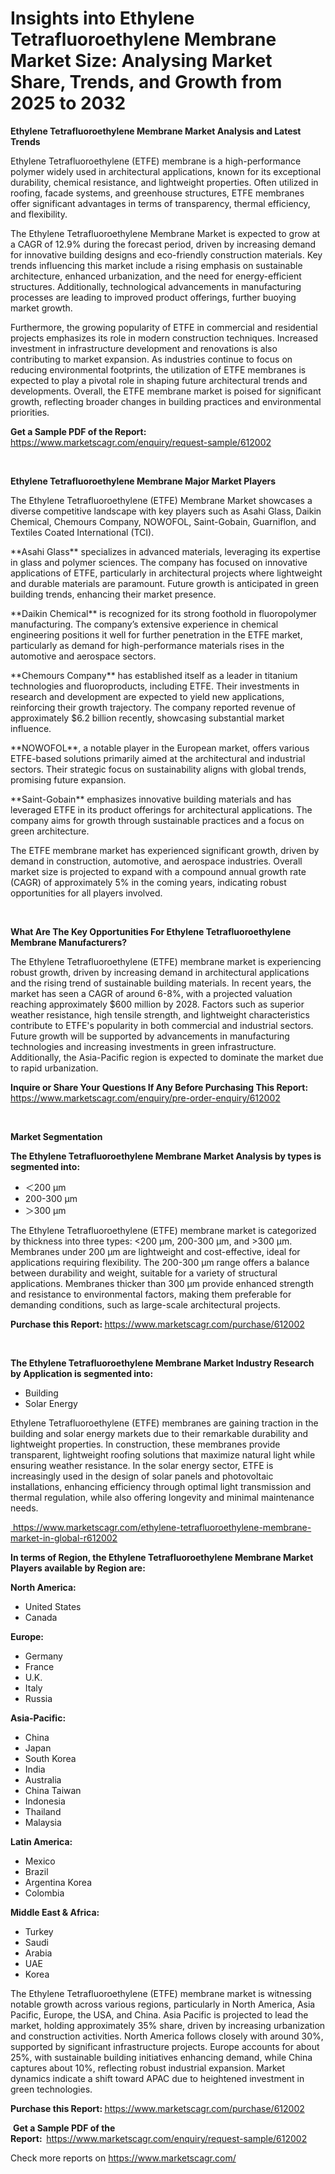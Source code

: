 <p><h1>Insights into Ethylene Tetrafluoroethylene Membrane Market Size: Analysing Market Share, Trends, and Growth from 2025 to 2032</h1></p><p><strong>Ethylene Tetrafluoroethylene Membrane Market Analysis and Latest Trends</strong></p>
<p><p>Ethylene Tetrafluoroethylene (ETFE) membrane is a high-performance polymer widely used in architectural applications, known for its exceptional durability, chemical resistance, and lightweight properties. Often utilized in roofing, facade systems, and greenhouse structures, ETFE membranes offer significant advantages in terms of transparency, thermal efficiency, and flexibility.</p><p>The Ethylene Tetrafluoroethylene Membrane Market is expected to grow at a CAGR of 12.9% during the forecast period, driven by increasing demand for innovative building designs and eco-friendly construction materials. Key trends influencing this market include a rising emphasis on sustainable architecture, enhanced urbanization, and the need for energy-efficient structures. Additionally, technological advancements in manufacturing processes are leading to improved product offerings, further buoying market growth.</p><p>Furthermore, the growing popularity of ETFE in commercial and residential projects emphasizes its role in modern construction techniques. Increased investment in infrastructure development and renovations is also contributing to market expansion. As industries continue to focus on reducing environmental footprints, the utilization of ETFE membranes is expected to play a pivotal role in shaping future architectural trends and developments. Overall, the ETFE membrane market is poised for significant growth, reflecting broader changes in building practices and environmental priorities.</p></p>
<p><strong>Get a Sample PDF of the Report:&nbsp;</strong> <a href="https://www.marketscagr.com/enquiry/request-sample/612002?utm_campaign=3220&utm_medium=2&utm_source=Github&utm_content=ia&utm_term=23032025&utm_id=ethylene-tetrafluoroethylene-membrane">https://www.marketscagr.com/enquiry/request-sample/612002</a></p>
<p>&nbsp;</p>
<p><strong>Ethylene Tetrafluoroethylene Membrane Major Market Players</strong></p>
<p><p>The Ethylene Tetrafluoroethylene (ETFE) Membrane Market showcases a diverse competitive landscape with key players such as Asahi Glass, Daikin Chemical, Chemours Company, NOWOFOL, Saint-Gobain, Guarniflon, and Textiles Coated International (TCI). </p><p>**Asahi Glass** specializes in advanced materials, leveraging its expertise in glass and polymer sciences. The company has focused on innovative applications of ETFE, particularly in architectural projects where lightweight and durable materials are paramount. Future growth is anticipated in green building trends, enhancing their market presence. </p><p>**Daikin Chemical** is recognized for its strong foothold in fluoropolymer manufacturing. The company’s extensive experience in chemical engineering positions it well for further penetration in the ETFE market, particularly as demand for high-performance materials rises in the automotive and aerospace sectors. </p><p>**Chemours Company** has established itself as a leader in titanium technologies and fluoroproducts, including ETFE. Their investments in research and development are expected to yield new applications, reinforcing their growth trajectory. The company reported revenue of approximately $6.2 billion recently, showcasing substantial market influence.</p><p>**NOWOFOL**, a notable player in the European market, offers various ETFE-based solutions primarily aimed at the architectural and industrial sectors. Their strategic focus on sustainability aligns with global trends, promising future expansion.</p><p>**Saint-Gobain** emphasizes innovative building materials and has leveraged ETFE in its product offerings for architectural applications. The company aims for growth through sustainable practices and a focus on green architecture.</p><p>The ETFE membrane market has experienced significant growth, driven by demand in construction, automotive, and aerospace industries. Overall market size is projected to expand with a compound annual growth rate (CAGR) of approximately 5% in the coming years, indicating robust opportunities for all players involved.</p></p>
<p>&nbsp;</p>
<p><strong>What Are The Key Opportunities For Ethylene Tetrafluoroethylene Membrane Manufacturers?</strong></p>
<p><p>The Ethylene Tetrafluoroethylene (ETFE) membrane market is experiencing robust growth, driven by increasing demand in architectural applications and the rising trend of sustainable building materials. In recent years, the market has seen a CAGR of around 6-8%, with a projected valuation reaching approximately $600 million by 2028. Factors such as superior weather resistance, high tensile strength, and lightweight characteristics contribute to ETFE's popularity in both commercial and industrial sectors. Future growth will be supported by advancements in manufacturing technologies and increasing investments in green infrastructure. Additionally, the Asia-Pacific region is expected to dominate the market due to rapid urbanization.</p></p>
<p><strong>Inquire or Share Your Questions If Any Before Purchasing This Report:</strong> <a href="https://www.marketscagr.com/enquiry/pre-order-enquiry/612002?utm_campaign=3220&utm_medium=2&utm_source=Github&utm_content=ia&utm_term=23032025&utm_id=ethylene-tetrafluoroethylene-membrane">https://www.marketscagr.com/enquiry/pre-order-enquiry/612002</a></p>
<p>&nbsp;</p>
<p><strong>Market Segmentation</strong></p>
<p><strong>The Ethylene Tetrafluoroethylene Membrane Market Analysis by types is segmented into:</strong></p>
<p><ul><li>＜200 µm</li><li>200-300 µm</li><li>＞300 µm</li></ul></p>
<p><p>The Ethylene Tetrafluoroethylene (ETFE) membrane market is categorized by thickness into three types: <200 µm, 200-300 µm, and >300 µm. Membranes under 200 µm are lightweight and cost-effective, ideal for applications requiring flexibility. The 200-300 µm range offers a balance between durability and weight, suitable for a variety of structural applications. Membranes thicker than 300 µm provide enhanced strength and resistance to environmental factors, making them preferable for demanding conditions, such as large-scale architectural projects.</p></p>
<p><strong>Purchase this Report:&nbsp;</strong><a href="https://www.marketscagr.com/purchase/612002?utm_campaign=3220&utm_medium=2&utm_source=Github&utm_content=ia&utm_term=23032025&utm_id=ethylene-tetrafluoroethylene-membrane">https://www.marketscagr.com/purchase/612002</a></p>
<p>&nbsp;</p>
<p><strong>The Ethylene Tetrafluoroethylene Membrane Market Industry Research by Application is segmented into:</strong></p>
<p><ul><li>Building</li><li>Solar Energy</li></ul></p>
<p><p>Ethylene Tetrafluoroethylene (ETFE) membranes are gaining traction in the building and solar energy markets due to their remarkable durability and lightweight properties. In construction, these membranes provide transparent, lightweight roofing solutions that maximize natural light while ensuring weather resistance. In the solar energy sector, ETFE is increasingly used in the design of solar panels and photovoltaic installations, enhancing efficiency through optimal light transmission and thermal regulation, while also offering longevity and minimal maintenance needs.</p></p>
<p><a href="https://www.marketscagr.com/ethylene-tetrafluoroethylene-membrane-market-in-global-r612002?utm_campaign=3220&utm_medium=2&utm_source=Github&utm_content=ia&utm_term=23032025&utm_id=ethylene-tetrafluoroethylene-membrane">&nbsp;https://www.marketscagr.com/ethylene-tetrafluoroethylene-membrane-market-in-global-r612002</a></p>
<p><strong>In terms of Region, the Ethylene Tetrafluoroethylene Membrane Market Players available by Region are:</strong></p>
<p>
    <p> <strong> North America: </strong>
        <ul>
            <li>United States</li>
            <li>Canada</li>
        </ul>
        </p> 
    <p> <strong> Europe: </strong>
        <ul>
            <li>Germany</li>
            <li>France</li>
            <li>U.K.</li>
            <li>Italy</li>
            <li>Russia</li>
        </ul>
        </p> 
    <p> <strong> Asia-Pacific: </strong>
        <ul>
            <li>China</li>
            <li>Japan</li>
            <li>South Korea</li>
            <li>India</li>
            <li>Australia</li>
            <li>China Taiwan</li>
            <li>Indonesia</li>
            <li>Thailand</li>
            <li>Malaysia</li>
        </ul>
        </p> 
    <p> <strong> Latin America: </strong>
        <ul>
            <li>Mexico</li>
            <li>Brazil</li>
            <li>Argentina Korea</li>
            <li>Colombia</li>
        </ul>
        </p> 
    <p> <strong> Middle East & Africa: </strong>
        <ul>
            <li>Turkey</li>
            <li>Saudi</li>
            <li>Arabia</li>
            <li>UAE</li>
            <li>Korea</li>
        </ul>
    </p>
    </p>
<p><p>The Ethylene Tetrafluoroethylene (ETFE) membrane market is witnessing notable growth across various regions, particularly in North America, Asia Pacific, Europe, the USA, and China. Asia Pacific is projected to lead the market, holding approximately 35% share, driven by increasing urbanization and construction activities. North America follows closely with around 30%, supported by significant infrastructure projects. Europe accounts for about 25%, with sustainable building initiatives enhancing demand, while China captures about 10%, reflecting robust industrial expansion. Market dynamics indicate a shift toward APAC due to heightened investment in green technologies.</p></p>
<p><strong>Purchase this Report: </strong><a href="https://www.marketscagr.com/purchase/612002?utm_campaign=3220&utm_medium=2&utm_source=Github&utm_content=ia&utm_term=23032025&utm_id=ethylene-tetrafluoroethylene-membrane">https://www.marketscagr.com/purchase/612002</a></p>
<p>&nbsp;<strong>Get a Sample PDF of the Report:&nbsp;&nbsp;</strong><a href="https://www.marketscagr.com/enquiry/request-sample/612002?utm_campaign=3220&utm_medium=2&utm_source=Github&utm_content=ia&utm_term=23032025&utm_id=ethylene-tetrafluoroethylene-membrane">https://www.marketscagr.com/enquiry/request-sample/612002</a></p>
<p><strong></strong></p>
<p>Check more reports on <a href="https://www.marketscagr.com/?utm_campaign=3220&utm_medium=2&utm_source=Github&utm_content=ia&utm_term=23032025&utm_id=ethylene-tetrafluoroethylene-membrane">https://www.marketscagr.com/</a></p>
